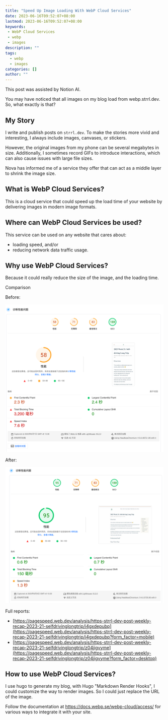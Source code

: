 ```yaml
---
title: "Speed Up Image Loading With WebP Cloud Services"
date: 2023-06-16T09:52:07+08:00
lastmod: 2023-06-16T09:52:07+08:00
keywords:
 - WebP Cloud Services
 - webp
 - images
description: ""
tags:
  - webp
  - images
categories: []
author: ""
---
```


This post was assisted by Notion AI.

You may have noticed that all images on my blog load from webp.strrl.dev. So, what exactly is that?

## My Story

I write and publish posts on `strrl.dev`. To make the stories more vivid and interesting, I always include images, canvases, or stickers.

However, the original images from my phone can be several megabytes in size. Additionally, I sometimes record GIFs to introduce interactions, which can also cause issues with large file sizes.

Nova has informed me of a service they offer that can act as a middle layer to shrink the image size.

## What is WebP Cloud Services?

This is a cloud service that could speed up the load time of your website by delivering images in modern image formats.

## Where can WebP Cloud Services be used?

This service can be used on any website that cares about:

- loading speed, and/or
- reducing network data traffic usage.

## Why use WebP Cloud Services?

Because it could really reduce the size of the image, and the loading time.

Comparison

Before:

![Untitled](./webp.se-before.png)

After:

![Untitled](./webp.se-after.png)

Full reports:

- [https://pagespeed.web.dev/analysis/https-strrl-dev-post-weekly-recap-2023-21-selfdrivinglongtrip/i4gxdepubp](https://pagespeed.web.dev/analysis/https-strrl-dev-post-weekly-recap-2023-21-selfdrivinglongtrip/i4gxdepubp?form_factor=mobile)
- [https://pagespeed.web.dev/analysis/https-strrl-dev-post-weekly-recap-2023-21-selfdrivinglongtrip/z04jigvyme](https://pagespeed.web.dev/analysis/https-strrl-dev-post-weekly-recap-2023-21-selfdrivinglongtrip/z04jigvyme?form_factor=desktop)

## How to use WebP Cloud Services?

I use hugo to generate my blog, with Hugo "Markdown Render Hooks", I could customize the way to render images. So I could just replace the URL of the image.

Follow the documentation at https://docs.webp.se/webp-cloud/access/ for various ways to integrate it with your site.

